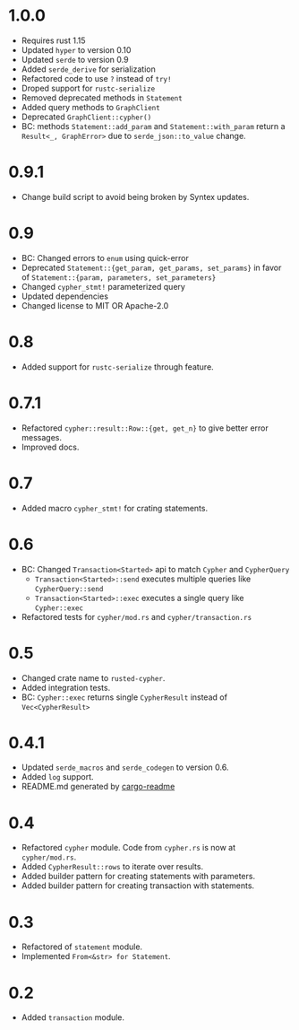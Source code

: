 # 1.0.0

- Requires rust 1.15
- Updated `hyper` to version 0.10
- Updated `serde` to version 0.9
- Added `serde_derive` for serialization
- Refactored code to use `?` instead of `try!`
- Droped support for `rustc-serialize`
- Removed deprecated methods in `Statement`
- Added query methods to `GraphClient`
- Deprecated `GraphClient::cypher()`
- BC: methods `Statement::add_param` and `Statement::with_param` return a
    `Result<_, GraphError>` due to `serde_json::to_value` change.

# 0.9.1

- Change build script to avoid being broken by Syntex updates.

# 0.9

- BC: Changed errors to `enum` using quick-error
- Deprecated `Statement::{get_param, get_params, set_params}` in favor of
  `Statement::{param, parameters, set_parameters}`
- Changed `cypher_stmt!` parameterized query
- Updated dependencies
- Changed license to MIT OR Apache-2.0

# 0.8

- Added support for `rustc-serialize` through feature.

# 0.7.1

- Refactored `cypher::result::Row::{get, get_n}` to give better error messages.
- Improved docs.

# 0.7

- Added macro `cypher_stmt!` for crating statements.

# 0.6

  - BC: Changed `Transaction<Started>` api to match `Cypher` and `CypherQuery`
    - `Transaction<Started>::send` executes multiple queries like `CypherQuery::send`
    - `Transaction<Started>::exec` executes a single query like `Cypher::exec`
  - Refactored tests for `cypher/mod.rs` and `cypher/transaction.rs`

# 0.5

  - Changed crate name to `rusted-cypher`.
  - Added integration tests.
  - BC: `Cypher::exec` returns single `CypherResult` instead of `Vec<CypherResult>`

# 0.4.1

  - Updated `serde_macros` and `serde_codegen` to version 0.6.
  - Added `log` support.
  - README.md generated by [cargo-readme](https://www.github.com/livioribeiro/cargo-readme)

# 0.4

  - Refactored `cypher` module. Code from `cypher.rs` is now at `cypher/mod.rs`.
  - Added `CypherResult::rows` to iterate over results.
  - Added builder pattern for creating statements with parameters.
  - Added builder pattern for creating transaction with statements.

# 0.3

  - Refactored of `statement` module.
  - Implemented `From<&str> for Statement`.

# 0.2

  - Added `transaction` module.
